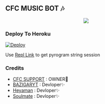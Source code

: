 <h2 align="centre">CFC MUSIC BOT 🎶</h2>



<p align="center">
  <img src="https://telegra.ph/file/1de0bea64669603771c9a.jpg">
</p>


### Deploy To Heroku</h4>

[![Deploy](https://www.herokucdn.com/deploy/button.svg)](https://heroku.com/deploy?template=https://github.com/Infinity-Bots/GroupMusicPlayerBot)

Use [Repl Link](https://replit.com/@SpEcHiDe/GenerateStringSession) to get pyrogram string session

### Credits
- [CFC SUPPORT](https://t.me/CFC_BOT_SUPPORT) : OWNER👑
- [BAZIGARYT](https://t.me/BAZIGARYT) : Devloper✨
- [Heyaman](https://t.me/heyaaman) : Devloper✨
- [Soulmate](https://t.me/SoUlMaTe_oFFicIAl) :  Devloper✨
